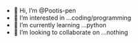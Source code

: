 - 👋 Hi, I’m @Pootis-pen
- 👀 I’m interested in ...coding/programming
- 🌱 I’m currently learning ...python
- 💞️ I’m looking to collaborate on ...nothing

<!---
Pootis-pen/Pootis-pen is a ✨ special ✨ repository because its `README.md` (this file) appears on your GitHub profile.
You can click the Preview link to take a look at your changes.
--->
